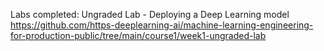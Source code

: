 Labs completed:
	Ungraded Lab - Deploying a Deep Learning model
		https://github.com/https-deeplearning-ai/machine-learning-engineering-for-production-public/tree/main/course1/week1-ungraded-lab

